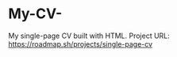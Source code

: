# My-CV-
My single-page CV built with HTML.
Project URL: https://roadmap.sh/projects/single-page-cv
